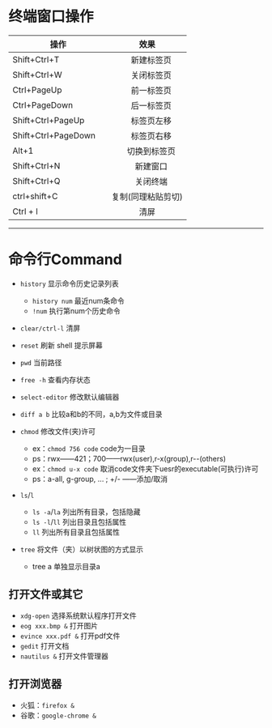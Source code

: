 # 终端窗口操作

| 操作 | 效果 |
| --- |:---:	|
| Shift+Ctrl+T　|　新建标签页 |
|Shift+Ctrl+W　|　关闭标签页 |
|Ctrl+PageUp　|　前一标签页 |
|Ctrl+PageDown　|　后一标签页 |
|Shift+Ctrl+PageUp |　标签页左移 |
|Shift+Ctrl+PageDown　|　标签页右移 |
|Alt+1　|　切换到标签页 |
|Shift+Ctrl+N　|　新建窗口 |
|Shift+Ctrl+Q　|　关闭终端 |
| ctrl+shift+C | 复制(同理粘贴剪切)|
|Ctrl + l | 清屏 |

___
 

# 命令行Command

+ `history`	显示命令历史记录列表
	+ `history num`		最近num条命令
	+ `!num`			执行第num个历史命令

+ `clear/ctrl-l`		清屏
+ `reset`			刷新 shell 提示屏幕
+ `pwd`			当前路径
+ `free -h`			查看内存状态

+ `select-editor` 修改默认编辑器
+ `diff a b`	比较a和b的不同，a,b为文件或目录

+ `chmod`	修改文件(夹)许可
	+ ex：`chmod 756 code`	code为一目录
	+ ps：rwx——421；700——rwx(user),r-x(group),r--(others)
	+ ex：`chmod u-x code` 	取消code文件夹下uesr的executable(可执行)许可
	+ ps：a-all, g-group, ... ; +/- ——添加/取消

+ `ls`/`l`
	+ `ls -a`/`la`	列出所有目录，包括隐藏
	+ `ls -l`/`ll`	列出目录且包括属性
	+ `ll`			列出所有目录且包括属性

+ `tree`	将文件（夹）以树状图的方式显示
	+ tree a	单独显示目录a


## 打开文件或其它
+ `xdg-open`	选择系统默认程序打开文件
+ `eog xxx.bmp &`	打开图片
+ `evince xxx.pdf &`	打开pdf文件
+ `gedit`		打开文档
+ `nautilus &`	打开文件管理器

## 打开浏览器
+ 火狐：`firefox &`
+ 谷歌：`google-chrome &`

